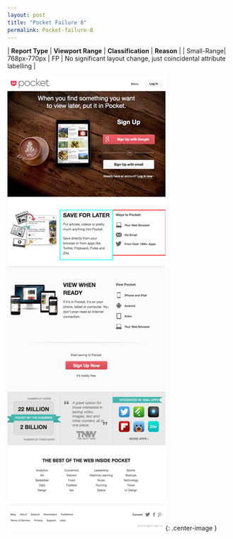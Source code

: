 ```yaml
---
layout: post
title: "Pocket Failure 8"
permalink: Pocket-failure-8
---
```

| **Report Type** | **Viewport Range** | **Classification** | **Reason** |
| Small-Range| 768px-770px | FP | No significant layout change, just coincidental attribute labelling | 

![Screenshot of the fault](assets/images/Pocket/fault8/smallrangeWidth769.png){: .center-image }
